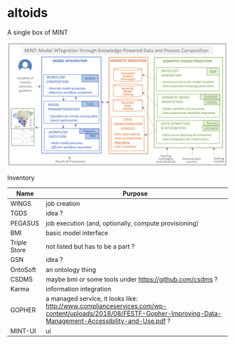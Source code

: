 # altoids
A single box of MINT

![mint parts](mint-parts.png)

Inventory

| Name  | Purpose |
| ------------- | ------------- |
| WINGS | job creation |
| TGDS | idea ? |
| PEGASUS | job execution (and, optionally, compute provisioning) |
| BMI | basic model interface |
| Triple Store | not listed but has to be a part ? |
| GSN | idea ? |
| OntoSoft | an ontology thing |
| CSDMS | maybe bmi or some tools under https://github.com/csdms ? |
| Karma | information integration |
| GOPHER | a managed service, it looks like: http://www.complianceservices.com/wp-content/uploads/2018/08/FESTF-Gopher-Improving-Data-Management-Accessibility-and-Use.pdf ? |
| MINT-UI | ui |


